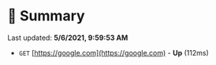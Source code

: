 # 📖 Summary
Last updated: **5/6/2021, 9:59:53 AM**

- `GET` [https://google.com](https://google.com) - **Up** (112ms)
